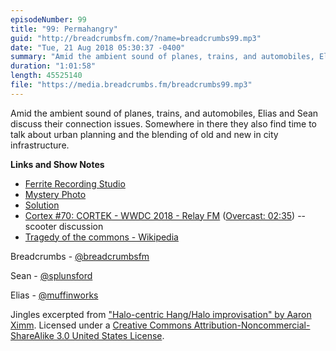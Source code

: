 ```yaml
---
episodeNumber: 99
title: "99: Permahangry"
guid: "http://breadcrumbsfm.com/?name=breadcrumbs99.mp3"
date: "Tue, 21 Aug 2018 05:30:37 -0400"
summary: "Amid the ambient sound of planes, trains, and automobiles, Elias and Sean discuss their connection issues. Somewhere in there they also find time to talk about urban planning and the blending of old and new in city infrastructure."
duration: "1:01:58"
length: 45525140
file: "https://media.breadcrumbs.fm/breadcrumbs99.mp3"
---
```

Amid the ambient sound of planes, trains, and automobiles, Elias and Sean discuss their connection issues. Somewhere in there they also find time to talk about urban planning and the blending of old and new in city infrastructure.

**Links and Show Notes**
- [Ferrite Recording Studio](https://itunes.apple.com/us/app/ferrite-recording-studio/id1018780185?mt=8&uo=4)
- [Mystery Photo](https://breadcrumbsfm.com/images/99/mysteryphoto.png)
- [Solution](https://breadcrumbsfm.com/images/99/solution.png)
- [Cortex #70: CORTEK - WWDC 2018 - Relay FM](http://relay.fm/cortex/70) ([Overcast: 02:35](https://overcast.fm/+E7b5aczPM/02:35)) -- scooter discussion
- [Tragedy of the commons - Wikipedia](https://en.wikipedia.org/wiki/Tragedy_of_the_commons)

Breadcrumbs - [@breadcrumbsfm](https://twitter.com/breadcrumbsfm)

Sean - [@splunsford](https://twitter.com/splunsford)

Elias - [@muffinworks](https://twitter.com/muffinworks)

Jingles excerpted from ["Halo-centric Hang/Halo improvisation" by Aaron Ximm](http://freemusicarchive.org/music/aaron_ximm/handpans_and_the_hang/). Licensed under a [Creative Commons Attribution-Noncommercial-ShareAlike 3.0 United States License](http://creativecommons.org/licenses/by-nc-sa/3.0/us/).